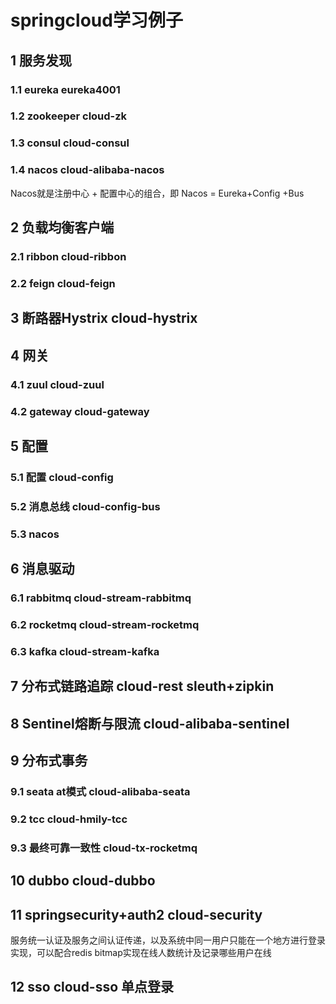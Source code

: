 # springcloud学习例子
## 1 服务发现
### 1.1 eureka  eureka4001
### 1.2 zookeeper cloud-zk
### 1.3 consul   cloud-consul
### 1.4 nacos   cloud-alibaba-nacos
Nacos就是注册中心 + 配置中心的组合，即 Nacos = Eureka+Config +Bus
## 2 负载均衡客户端
### 2.1 ribbon cloud-ribbon
### 2.2 feign  cloud-feign
## 3 断路器Hystrix cloud-hystrix
## 4 网关
### 4.1 zuul cloud-zuul
### 4.2 gateway cloud-gateway
## 5 配置
### 5.1 配置 cloud-config
### 5.2 消息总线 cloud-config-bus
### 5.3 nacos
## 6 消息驱动
### 6.1 rabbitmq cloud-stream-rabbitmq
### 6.2 rocketmq cloud-stream-rocketmq
### 6.3 kafka cloud-stream-kafka
## 7 分布式链路追踪 cloud-rest sleuth+zipkin
## 8 Sentinel熔断与限流 cloud-alibaba-sentinel
## 9 分布式事务
### 9.1 seata at模式 cloud-alibaba-seata
### 9.2 tcc cloud-hmily-tcc
### 9.3 最终可靠一致性 cloud-tx-rocketmq
## 10 dubbo cloud-dubbo
## 11 springsecurity+auth2 cloud-security 
服务统一认证及服务之间认证传递，以及系统中同一用户只能在一个地方进行登录实现，可以配合redis bitmap实现在线人数统计及记录哪些用户在线
## 12 sso cloud-sso 单点登录